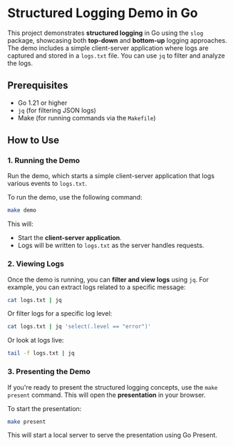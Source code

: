 # Structured Logging Demo in Go

This project demonstrates **structured logging** in Go using the `slog` package, showcasing both **top-down** and **bottom-up** logging approaches. The demo includes a simple client-server application where logs are captured and stored in a `logs.txt` file. You can use `jq` to filter and analyze the logs.

## Prerequisites

- Go 1.21 or higher
- `jq` (for filtering JSON logs)
- Make (for running commands via the `Makefile`)

## How to Use

### 1. **Running the Demo**
Run the demo, which starts a simple client-server application that logs various events to `logs.txt`.

To run the demo, use the following command:

```sh
make demo
```

This will:
- Start the **client-server application**.
- Logs will be written to `logs.txt` as the server handles requests.

### 2. **Viewing Logs**
Once the demo is running, you can **filter and view logs** using `jq`. For example, you can extract logs related to a specific message:

```sh
cat logs.txt | jq

```

Or filter logs for a specific log level:

```sh
cat logs.txt | jq 'select(.level == "error")'
```

Or look at logs live:

```sh
tail -f logs.txt | jq
```

### 3. **Presenting the Demo**
If you're ready to present the structured logging concepts, use the `make present` command. This will open the **presentation** in your browser.

To start the presentation:

```sh
make present
```

This will start a local server to serve the presentation using Go Present.

